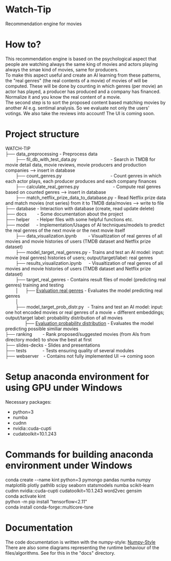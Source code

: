 # Watch-Tip
Recommendation engine for movies

# How to?
This recommendation engine is based on the psychological aspect that people are watching always the same king of movies and actors playing always the smae kind of movies, same for producers.<br>
To make this aspect useful and create an AI learning from these patterns, the "real genres" (the real contents of a movie) of movies of will be computed. These will be done by counting in which genres (per movie) an actor has played, a producer has produced and a company has financed. Normalize it and you know the real content of a movie.<br>
The second step is to sort the proposed content based matching movies by another AI e.g. sentimal analysis. So we evaluate not only the users' votings. We also take the reviews into account!
The UI is coming soon.

# Project structure
WATCH-TIP<br>
├── data_preprocessing - Preprocess data<br>
&emsp;&emsp; ├── fil_db_with_test_data.py &emsp;&emsp;&emsp;&emsp;&emsp;&emsp;&emsp;&nbsp;- Search in TMDB for movie detail data, movie reviews, movie producers and production companies --> insert in database<br>
&emsp;&emsp; ├── count_genres.py &emsp;&emsp;&emsp;&emsp;&emsp;&emsp;&emsp;&emsp;&emsp;&emsp;&nbsp; - Count genres in which each actor plays, each producer produces and each company finances<br>
&emsp;&emsp; ├── calculate_real_gernes.py &emsp;&emsp;&emsp;&emsp;&emsp;&emsp;&emsp;&nbsp;- Compute real genres based on counted genres --> insert in database<br>
&emsp;&emsp; ├── match_netflix_prize_data_to_database.py - Read Netflix prize data and match movies (not series) from it to TMDB data/movies --> write to file<br>
├── database - Interaction with database (create, read update delete)<br>
├── docs &emsp;&ensp;&nbsp; - Some documentation about the project<br>
├── helper &emsp; - Helper files with some helpful functions etc.<br>
├── model &emsp; - Implementation/Usages of AI techniques/models to predict the real genres of the next movie or the next movie itself<br>
&emsp;&emsp; ├── data_visualization.ipynb &emsp;&emsp;&nbsp;- Visualtization of real genres of all movies and movie histories of users (TMDB dataset and Netflix prize dataset)<br>
&emsp;&emsp; ├── model_target_real_genres.py - Trains and test an AI model: input: movie (real genres) histories of users; output/target/label: real genres<br>
&emsp;&emsp; ├── results_visualization.ipynb &emsp;&nbsp;- Visualtization of real genres of all movies and movie histories of users (TMDB dataset and Netflix prize dataset)<br>
&emsp;&emsp; ├── target_real_genres - Contains result files of model (predicting real genres) training and testing<br>
&emsp;&emsp; │ &emsp; ├── [Evaluation real genres](model/results/target_real_genres/evaluation.md) - Evaluates the model predicting real genres<br>
&emsp;&emsp; │<br>
&emsp;&emsp; ├── model_target_prob_distr.py &nbsp; - Trains and test an AI model: input: one hot encoded movies or real genres of a movie + different embeddings; output/target label: probability distribution of all movies<br>
&emsp;&emsp;&emsp;&emsp; ├── [Evaluation probability distribution](model/results/target_prob_distr/evaluation.md) - Evaluates the model predicting possible similiar movies<br>
├── ranking &emsp;&ensp;&nbsp; - Rank proposed/suggested movies (from AIs from directory model) to show the best at first<br>
├── slides-decks - Slides and presentations<br>
├── tests &emsp;&emsp;&emsp; - Tests ensuring quality of several modules<br>
├── webserver &ensp; - Contains not fully implemented UI --> coming soon

# Setup anaconda environment for using GPU under Windows
Necessary packages:
- python=3
- numba
- cudnn
- nvidia::cuda-cupti
- cudatoolkit=10.1.243

# Commands for building anaconda environment under Windows
conda create --name kint python=3 pymongo pandas numba numpy matplotlib plotly pathlib scipy seaborn statsmodels numba scikit-learn cudnn nvidia::cuda-cupti cudatoolkit=10.1.243 word2vec gensim<br>
conda activate kint<br>
python -m pip install "tensorflow<2.11"<br>
conda install conda-forge::multicore-tsne

# Documentation
The code documentation is written with the numpy-style: [Numpy-Style](https://numpydoc.readthedocs.io/en/latest/format.html)<br>
There are also some diagrams representing the runtime behaviour of the files/algorithms. See for this in the "docs" directory.
